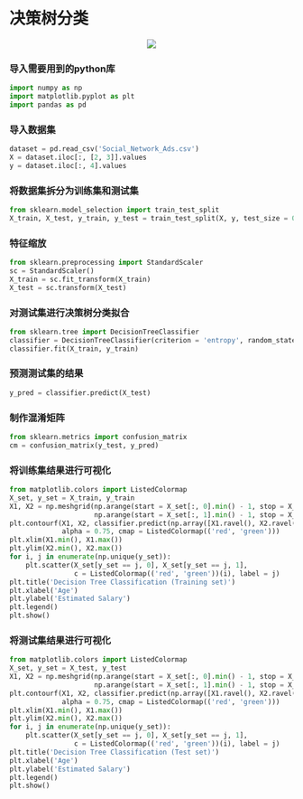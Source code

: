 # 决策树分类
<p align="center">
  <img src="https://github.com/MachineLearning100/100-Days-Of-ML-Code/raw/master/Info-graphs/Day%2023%20-%20Chinese.jpg?raw=true">
</p>

### 导入需要用到的python库
```python
import numpy as np
import matplotlib.pyplot as plt
import pandas as pd
```

### 导入数据集
```python
dataset = pd.read_csv('Social_Network_Ads.csv')
X = dataset.iloc[:, [2, 3]].values
y = dataset.iloc[:, 4].values
```
### 将数据集拆分为训练集和测试集
```python
from sklearn.model_selection import train_test_split
X_train, X_test, y_train, y_test = train_test_split(X, y, test_size = 0.25, random_state = 0)
```

### 特征缩放
```python
from sklearn.preprocessing import StandardScaler
sc = StandardScaler()
X_train = sc.fit_transform(X_train)
X_test = sc.transform(X_test)
```
### 对测试集进行决策树分类拟合
```python
from sklearn.tree import DecisionTreeClassifier
classifier = DecisionTreeClassifier(criterion = 'entropy', random_state = 0)
classifier.fit(X_train, y_train)
```
### 预测测试集的结果
```python
y_pred = classifier.predict(X_test)
```
### 制作混淆矩阵
```python
from sklearn.metrics import confusion_matrix
cm = confusion_matrix(y_test, y_pred)
```
### 将训练集结果进行可视化
```python
from matplotlib.colors import ListedColormap
X_set, y_set = X_train, y_train
X1, X2 = np.meshgrid(np.arange(start = X_set[:, 0].min() - 1, stop = X_set[:, 0].max() + 1, step = 0.01),
                     np.arange(start = X_set[:, 1].min() - 1, stop = X_set[:, 1].max() + 1, step = 0.01))
plt.contourf(X1, X2, classifier.predict(np.array([X1.ravel(), X2.ravel()]).T).reshape(X1.shape),
             alpha = 0.75, cmap = ListedColormap(('red', 'green')))
plt.xlim(X1.min(), X1.max())
plt.ylim(X2.min(), X2.max())
for i, j in enumerate(np.unique(y_set)):
    plt.scatter(X_set[y_set == j, 0], X_set[y_set == j, 1],
                c = ListedColormap(('red', 'green'))(i), label = j)
plt.title('Decision Tree Classification (Training set)')
plt.xlabel('Age')
plt.ylabel('Estimated Salary')
plt.legend()
plt.show()
```
### 将测试集结果进行可视化
```python
from matplotlib.colors import ListedColormap
X_set, y_set = X_test, y_test
X1, X2 = np.meshgrid(np.arange(start = X_set[:, 0].min() - 1, stop = X_set[:, 0].max() + 1, step = 0.01),
                     np.arange(start = X_set[:, 1].min() - 1, stop = X_set[:, 1].max() + 1, step = 0.01))
plt.contourf(X1, X2, classifier.predict(np.array([X1.ravel(), X2.ravel()]).T).reshape(X1.shape),
             alpha = 0.75, cmap = ListedColormap(('red', 'green')))
plt.xlim(X1.min(), X1.max())
plt.ylim(X2.min(), X2.max())
for i, j in enumerate(np.unique(y_set)):
    plt.scatter(X_set[y_set == j, 0], X_set[y_set == j, 1],
                c = ListedColormap(('red', 'green'))(i), label = j)
plt.title('Decision Tree Classification (Test set)')
plt.xlabel('Age')
plt.ylabel('Estimated Salary')
plt.legend()
plt.show()
```
